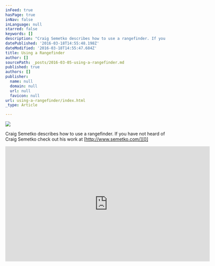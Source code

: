 ```yaml
---
inFeed: true
hasPage: true
inNav: false
inLanguage: null
starred: false
keywords: []
description: "Craig Semetko describes how to use a rangefinder. If you have not heard of Craig Semetko check out his work at\_http://www.semetko.com/"
datePublished: '2016-03-18T14:55:48.198Z'
dateModified: '2016-03-18T14:55:47.684Z'
title: Using a Rangefinder
author: []
sourcePath: _posts/2016-03-05-using-a-rangefinder.md
published: true
authors: []
publisher:
  name: null
  domain: null
  url: null
  favicon: null
url: using-a-rangefinder/index.html
_type: Article

---
```

![](https://the-grid-user-content.s3-us-west-2.amazonaws.com/bcf71499-f41a-44c5-a49b-34aca78a2c59.jpg)

Craig Semetko describes how to use a rangefinder. If you have not heard of Craig Semetko check out his work at [http://www.semetko.com/][0]

<iframe width="640" height="360" src="https://www.youtube.com/embed/neN2QxYWj_w" frameborder="0" allowfullscreen="allowfullscreen" style=""></iframe>



[0]: http://www.semetko.com/